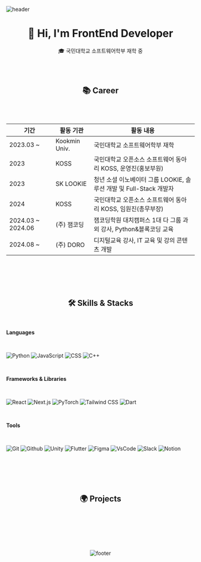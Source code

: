 ![header](https://capsule-render.vercel.app/api?section=header&type=waving&color=1F592E&height=300&text=Yeonju%20Hwang&fontSize=90&animation=twinkling)
<div align="center">

# 👋 Hi, I'm FrontEnd Developer

🎓 국민대학교 소프트웨어학부 재학 중

</div>

<div align="center">
<br/>
<br/>
   
## 📚 Career

</div>

<br/>
<br/>

<div align="center">
   
| **기간**          | **활동 기관** | **활동 내용**                                                     |
|-------------------|---------------|--------------------------------------------------------------------|
| 2023.03 ~         | Kookmin Univ. | 국민대학교 소프트웨어학부 재학                                      |
| 2023              | KOSS          | 국민대학교 오픈소스 소프트웨어 동아리 KOSS, 운영진(홍보부원)        |
| 2023              | SK LOOKIE     | 청년 소셜 이노베이터 그룹 LOOKIE, 솔루션 개발 및 Full-Stack 개발자  |
| 2024              | KOSS          | 국민대학교 오픈소스 소프트웨어 동아리 KOSS, 임원진(총무부장)        |
| 2024.03 ~ 2024.06 | (주) 잼코딩   | 잼코딩학원 대치캠퍼스 1대 다 그룹 과외 강사, Python&블록코딩 교육   |
| 2024.08 ~         | (주) DORO     | 디지털교육 강사, IT 교육 및 강의 콘텐츠 개발                        |

</div>

<br/>
<br/>
<br/>
<br/>

<div align="center">
   
## 🛠 Skills & Stacks

</div>

<!--
<div align="center">
-->

<br/>

**Languages**

<br/> 

![Python](https://img.shields.io/badge/Python-3776AB?style=for-the-badge&logo=python&logoColor=white)
![JavaScript](https://img.shields.io/badge/JavaScript-F7DF1E?style=for-the-badge&logo=javascript&logoColor=black)
![CSS](https://img.shields.io/badge/CSS-1572B6?style=for-the-badge&logo=css3&logoColor=white)
![C++](https://img.shields.io/badge/C++-00599C?style=for-the-badge&logo=C%2B%2B&logoColor=white)

<br/>

**Frameworks & Libraries**

<br/>

![React](https://img.shields.io/badge/React-61DAFB?style=for-the-badge&logo=react&logoColor=black)
![Next.js](https://img.shields.io/badge/Next.js-62C15B?style=for-the-badge&logo=nextdotjs&logoColor=white)
![PyTorch](https://img.shields.io/badge/PyTorch-EE4C2C?style=for-the-badge&logo=pytorch&logoColor=white)
![Tailwind CSS](https://img.shields.io/badge/Tailwind%20CSS-06B6D4?style=for-the-badge&logo=tailwindcss&logoColor=white)
![Dart](https://img.shields.io/badge/Dart-blue?style=for-the-badge&logo=dart)

<br/> 

**Tools**

<br/>

![Git](https://img.shields.io/badge/Git-F05032?style=for-the-badge&logo=git&logoColor=white)
![Github](https://img.shields.io/badge/Github-363636?style=for-the-badge&logo=github&logoColor=FFFFF)
![Unity](https://img.shields.io/badge/Unity-EAEAEA?style=for-the-badge&logo=unity&logoColor=black&borderColor=black)
![Flutter](https://img.shields.io/badge/Flutter-02569B?style=for-the-badge&logo=flutter&logoColor=white)
![Figma](https://img.shields.io/badge/Figma-F24E1E?style=for-the-badge&logo=figma&logoColor=white)
![VsCode](https://img.shields.io/badge/VsCode-blue?style=for-the-badge&logo=vscode&logoColor=white)
![Slack](https://img.shields.io/badge/Slack-purple?style=for-the-badge&logo=slack&logoColor=white)
![Notion](https://img.shields.io/badge/Notion-5A5A5A?style=for-the-badge&logo=notion&logoColor=white)
<!--
</div>
-->
<br/>
<br/>
<br/>
<br/>

<div align="center">

## 🌍 Projects
   
</div>

<br/>
<br/>

<div align="center">
   <!--
   
| **기간**           | **프로젝트 내용**                                                 |
|-------------------|--------------------------------------------------------------------|
| 2023.03 ~         | 국민대학교 소프트웨어학부 재학                                      |
| 2023              | 국민대학교 오픈소스 소프트웨어 동아리 KOSS, 운영진(홍보부원)        |
| 2023              | 청년 소셜 이노베이터 그룹 LOOKIE, 솔루션 개발 및 Full-Stack 개발자  |
| 2024              | 국민대학교 오픈소스 소프트웨어 동아리 KOSS, 임원진(총무부장)        |
| 2024.03 ~ 2024.06 | 잼코딩학원 대치캠퍼스 1대 다 그룹 과외 강사, Python&블록코딩 교육   |
| 2024.08 ~         | 디지털교육 강사, IT 교육 및 강의 콘텐츠 개발                        |

-->

</div>

<br/>
<br/>
<br/>
<br/>

<div align="center">

## 📬 About Me
   
</div>

<!--연락처, 이메일, notion-->
   
<br/>
<br/>
<br/>

![footer](https://capsule-render.vercel.app/api?section=footer&type=waving&color=1F592E&height=100&fontSize=0)


<!--
**jooya38/jooya38** is a ✨ _special_ ✨ repository because its `README.md` (this file) appears on your GitHub profile.

Here are some ideas to get you started:

- 🔭 I’m currently working on ...
- 🌱 I’m currently learning ...
- 👯 I’m looking to collaborate on ...
- 🤔 I’m looking for help with ...
- 💬 Ask me about ...
- 📫 How to reach me: ...
- 😄 Pronouns: ...
- ⚡ Fun fact: ...
-->
